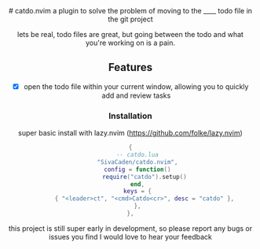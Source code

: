 <div align="center">
# catdo.nvim
a plugin to solve the problem of moving to the ____ todo file in the git project

lets be real, todo files are great, but going between the 
todo and what you're working on is a pain.

## Features
- [x] open the todo file within your current window, allowing you to quickly add and review tasks


### Installation
super basic install with lazy.nvim (https://github.com/folke/lazy.nvim)
```lua
{
    -- catdo.lua
    "SivaCaden/catdo.nvim",
    config = function()
        require("catdo").setup()
    end,
    keys = {
        { "<leader>ct", "<cmd>Catdo<cr>", desc = "catdo" },
    },
},
```

this project is still super early in development, so please report any bugs or issues you find
I would love to hear your feedback
